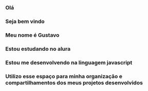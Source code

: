 ### Olá
### Seja bem vindo
### Meu nome é Gustavo
### Estou estudando no alura
### Estou me desenvolvendo na linguagem javascript
### Utilizo esse espaço para minha organização e compartilhamentos dos meus projetos desenvolvidos
###
